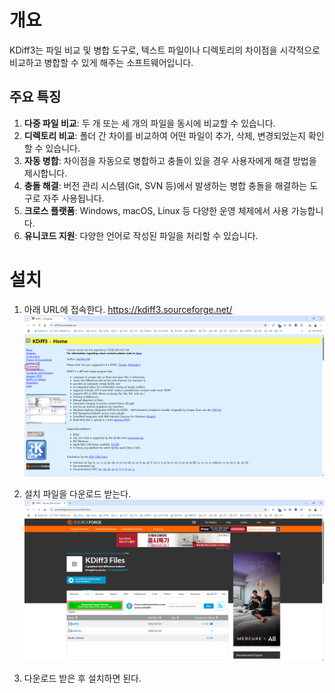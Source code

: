 # 개요

KDiff3는 파일 비교 및 병합 도구로, 텍스트 파일이나 디렉토리의 차이점을 시각적으로 비교하고 병합할 수 있게 해주는 소프트웨어입니다.

## 주요 특징

1. **다중 파일 비교**: 두 개 또는 세 개의 파일을 동시에 비교할 수 있습니다.
2. **디렉토리 비교**: 폴더 간 차이를 비교하여 어떤 파일이 추가, 삭제, 변경되었는지 확인할 수 있습니다.
3. **자동 병합**: 차이점을 자동으로 병합하고 충돌이 있을 경우 사용자에게 해결 방법을 제시합니다.
4. **충돌 해결**: 버전 관리 시스템(Git, SVN 등)에서 발생하는 병합 충돌을 해결하는 도구로 자주 사용됩니다.
5. **크로스 플랫폼**: Windows, macOS, Linux 등 다양한 운영 체제에서 사용 가능합니다.
6. **유니코드 지원**: 다양한 언어로 작성된 파일을 처리할 수 있습니다.

# 설치
1. 아래 URL에 접속한다.
	https://kdiff3.sourceforge.net/
	![](attachments/Pasted%20image%2020250309071128.png)

2. 설치 파일을 다운로드 받는다.
	![](attachments/Pasted%20image%2020250309071105.png)
		
3. 다운로드 받은 후 설치하면 된다.

